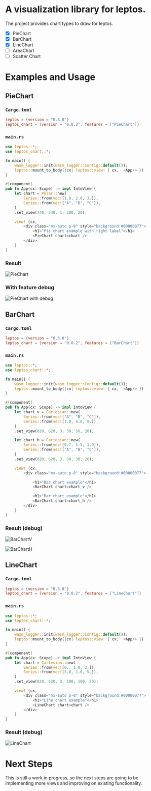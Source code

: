 # A visualization library for leptos.

The project provides chart types to draw for leptos.


- [x] PieChart
- [x] BarChart
- [x] LineChart
- [ ] AreaChart
- [ ] Scatter Chart

# Examples and Usage

## PieChart

### `Cargo.toml`

```toml
leptos = {version = "0.3.0"}
leptos_chart = {version = "0.0.2", features = ["PieChart"]}
```

### `main.rs`

```rust
use leptos::*;
use leptos_chart::*;

fn main() {
    wasm_logger::init(wasm_logger::Config::default());
    leptos::mount_to_body(|cx| leptos::view! { cx,  <App/> })
}

#[component]
pub fn App(cx: Scope) -> impl IntoView {
    let chart = Polar::new(
        Series::from(vec![1.0, 2.0, 3.]),
        Series::from(vec!["A", "B", "C"]),
    )
    .set_view(740, 540, 1, 200, 20);

    view! {cx,
        <div class="mx-auto p-8" style="background:#00000077">
            <h1>"Pie chart example with right label"</h1>
            <PieChart chart=chart />
        </div>
    }
}
```

### Result

![PieChart](./examples/assets/pie_chart.png)

### With feature debug

![PieChart with debug](./examples/assets/pie_chart_debug.png)


## BarChart

### `Cargo.toml`

```toml
leptos = {version = "0.3.0"}
leptos_chart = {version = "0.0.2", features = ["BarChart"]}
```

### `main.rs`

```rust
use leptos::*;
use leptos_chart::*;

fn main() {
    wasm_logger::init(wasm_logger::Config::default());
    leptos::mount_to_body(|cx| leptos::view! { cx,  <App/> })
}

#[component]
pub fn App(cx: Scope) -> impl IntoView {
    let chart_v = Cartesian::new(
        Series::from(vec!["A", "B", "C"]),
        Series::from(vec![1.0, 6.0, 9.]),
    )
    .set_view(820, 620, 3, 50, 50, 20);

    let chart_h = Cartesian::new(
        Series::from(vec![0.7, 1.5, 1.9]),
        Series::from(vec!["A", "B", "C"]),
    )
    .set_view(820, 620, 3, 30, 30, 20);

    view! {cx,
        <div class="mx-auto p-8" style="background:#00000077">

            <h1>"Bar chart example"</h1>
            <BarChart chart=chart_v />

            <h1>"Bar chart example"</h1>
            <BarChart chart=chart_h />
        </div>
    }
}

```
### Result (debug)

![BarChartV](./examples/assets/bar_chart_v.png)

![BarChartH](./examples/assets/bar_chart_h.png)

## LineChart

### `Cargo.toml`

```toml
leptos = {version = "0.3.0"}
leptos_chart = {version = "0.0.2", features = ["LineChart"]}
```

### `main.rs`

```rust
use leptos::*;
use leptos_chart::*;

fn main() {
    wasm_logger::init(wasm_logger::Config::default());
    leptos::mount_to_body(|cx| leptos::view! { cx,  <App/> })
}

#[component]
pub fn App(cx: Scope) -> impl IntoView {
    let chart = Cartesian::new(
        Series::from(vec![0., 1.0, 2.]),
        Series::from(vec![3.0, 1.0, 5.]),
    )
    .set_view(820, 620, 3, 100, 100, 20);

    view! {cx,
        <div class="mx-auto p-8" style="background:#00000077">
            <h1>"Line chart example"</h1>
            <LineChart chart=chart />
        </div>
    }
}
```
### Result (debug)
![LineChart](./examples/assets/line_chart.png)


# Next Steps

This is still a work in progress, so the next steps are going to be implementing more views and improving on existing functionality.

